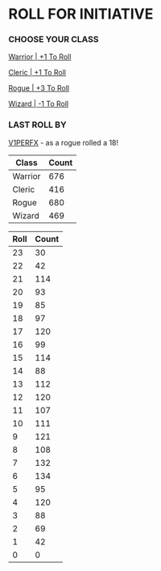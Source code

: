 # ROLL FOR INITIATIVE
### CHOOSE YOUR CLASS

[Warrior | +1 To Roll](https://github.com/benjaminsampica/benjaminsampica/issues/new?title=roll%7Cwarrior&body=Just+click+%27Submit+new+issue%27.)

[Cleric | +1 To Roll](https://github.com/benjaminsampica/benjaminsampica/issues/new?title=roll%7Ccleric&body=Just+click+%27Submit+new+issue%27.)

[Rogue | +3 To Roll](https://github.com/benjaminsampica/benjaminsampica/issues/new?title=roll%7Crogue&body=Just+click+%27Submit+new+issue%27.)

[Wizard | -1 To Roll](https://github.com/benjaminsampica/benjaminsampica/issues/new?title=roll%7Cwizard&body=Just+click+%27Submit+new+issue%27.)
### LAST ROLL BY
[V1PERFX](https://www.github.com/V1PERFX) - as a rogue rolled a 18!

|Class|Count|
|-|-|
|Warrior|676|
|Cleric|416|
|Rogue|680|
|Wizard|469|

|Roll|Count|
|-|-|
|23|30
|22|42
|21|114
|20|93
|19|85
|18|97
|17|120
|16|99
|15|114
|14|88
|13|112
|12|120
|11|107
|10|111
|9|121
|8|108
|7|132
|6|134
|5|95
|4|120
|3|88
|2|69
|1|42
|0|0
